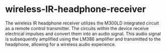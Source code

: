 # wireless-IR-headphone-receiver
The wireless IR headphone receiver utilizes the M300LD integrated circuit as a remote control transmitter. The circuits within the device receive electrical impulses and convert them into an audio signal. This audio signal is subsequently amplified using the LM386 amplifier and transmitted to the headphone, allowing for a wireless audio experience.
